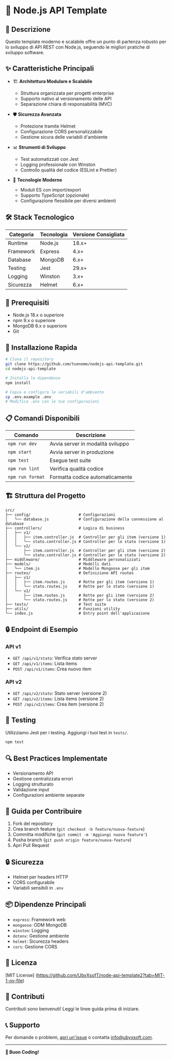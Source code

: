 # 🚀 Node.js API Template

## 📝 Descrizione

Questo template moderno e scalabile offre un punto di partenza robusto per lo sviluppo di API REST con Node.js, seguendo le migliori pratiche di sviluppo software.

## ✨ Caratteristiche Principali

- 🏗️ **Architettura Modulare e Scalabile**

  - Struttura organizzata per progetti enterprise
  - Supporto nativo al versionamento delle API
  - Separazione chiara di responsabilità (MVC)

- 🛡️ **Sicurezza Avanzata**

  - Protezione tramite Helmet
  - Configurazione CORS personalizzabile
  - Gestione sicura delle variabili d'ambiente

- 📊 **Strumenti di Sviluppo**

  - Test automatizzati con Jest
  - Logging professionale con Winston
  - Controllo qualità del codice (ESLint e Prettier)

- 🔧 **Tecnologie Moderne**
  - Moduli ES con import/export
  - Supporto TypeScript (opzionale)
  - Configurazione flessibile per diversi ambienti

## 🛠️ Stack Tecnologico

| Categoria | Tecnologia | Versione Consigliata |
| --------- | ---------- | -------------------- |
| Runtime   | Node.js    | 18.x+                |
| Framework | Express    | 4.x+                 |
| Database  | MongoDB    | 6.x+                 |
| Testing   | Jest       | 29.x+                |
| Logging   | Winston    | 3.x+                 |
| Sicurezza | Helmet     | 6.x+                 |

## 🚦 Prerequisiti

- Node.js 18.x o superiore
- npm 9.x o superiore
- MongoDB 6.x o superiore
- Git

## 🔧 Installazione Rapida

```bash
# Clona il repository
git clone https://github.com/tuonome/nodejs-api-template.git
cd nodejs-api-template

# Installa le dipendenze
npm install

# Copia e configura le variabili d'ambiente
cp .env.example .env
# Modifica .env con le tue configurazioni
```

## 📋 Comandi Disponibili

| Comando          | Descrizione                       |
| ---------------- | --------------------------------- |
| `npm run dev`    | Avvia server in modalità sviluppo |
| `npm start`      | Avvia server in produzione        |
| `npm test`       | Esegue test suite                 |
| `npm run lint`   | Verifica qualità codice           |
| `npm run format` | Formatta codice automaticamente   |

## 🏗️ Struttura del Progetto

```
src/
├── config/                     # Configurazioni
│   └── database.js             # Configurazione della connessione al database
├── controllers/                # Logica di business
│   ├── v1/
│   │   ├── item.controller.js  # Controller per gli item (versione 1)
│   │   └── stato.controller.js # Controller per lo stato (versione 1)
│   └── v2/
│       ├── item.controller.js  # Controller per gli item (versione 2)
│       └── stato.controller.js # Controller per lo stato (versione 2)
├── middleware/                 # Middleware personalizzati
├── models/                     # Modelli dati
│   └── item.js                 # Modello Mongoose per gli item
├── routes/                     # Definizione API routes
│   ├── v1/
│   │   ├── item.routes.js      # Rotte per gli item (versione 1)
│   │   └── stato.routes.js     # Rotte per lo stato (versione 1)
│   └── v2/
│       ├── item.routes.js      # Rotte per gli item (versione 2)
│       └── stato.routes.js     # Rotte per lo stato (versione 2)
├── tests/                      # Test suite
├── utils/                      # Funzioni utility
└── index.js                    # Entry point dell'applicazione
```

## 🔒 Endpoint di Esempio

### API v1

- `GET /api/v1/stato`: Verifica stato server
- `GET /api/v1/items`: Lista items
- `POST /api/v1/items`: Crea nuovo item

### API v2

- `GET /api/v2/stato`: Stato server (versione 2)
- `GET /api/v2/items`: Lista items (versione 2)
- `POST /api/v2/items`: Crea item (versione 2)

## 🧪 Testing

Utilizziamo Jest per i testing. Aggiungi i tuoi test in `tests/`.

```bash
npm test
```

## 🔍 Best Practices Implementate

- Versionamento API
- Gestione centralizzata errori
- Logging strutturato
- Validazione input
- Configurazioni ambiente separate

## 🚀 Guida per Contribuire

1. Fork del repository
2. Crea branch feature (`git checkout -b feature/nuova-feature`)
3. Committa modifiche (`git commit -m 'Aggiungi nuova feature'`)
4. Pusha branch (`git push origin feature/nuova-feature`)
5. Apri Pull Request

## 🔒 Sicurezza

- Helmet per headers HTTP
- CORS configurabile
- Variabili sensibili in `.env`

## 📦 Dipendenze Principali

- `express`: Framework web
- `mongoose`: ODM MongoDB
- `winston`: Logging
- `dotenv`: Gestione ambiente
- `helmet`: Sicurezza headers
- `cors`: Gestione CORS

## 📄 Licenza

[MIT License] (https://github.com/UbyXsofT/node-api-template2?tab=MIT-1-ov-file)

## 🤝 Contributi

Contributi sono benvenuti! Leggi le linee guida prima di iniziare.

## 📞 Supporto

Per domande o problemi, [apri un'issue](https://github.com/UbyXsofT/node-api-template2/issues) o contatta info@ubyxsoft.com.

---

**🌟 Buon Coding!**
